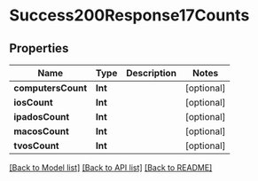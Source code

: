 # Success200Response17Counts

## Properties
Name | Type | Description | Notes
------------ | ------------- | ------------- | -------------
**computersCount** | **Int** |  | [optional] 
**iosCount** | **Int** |  | [optional] 
**ipadosCount** | **Int** |  | [optional] 
**macosCount** | **Int** |  | [optional] 
**tvosCount** | **Int** |  | [optional] 

[[Back to Model list]](../README.md#documentation-for-models) [[Back to API list]](../README.md#documentation-for-api-endpoints) [[Back to README]](../README.md)


